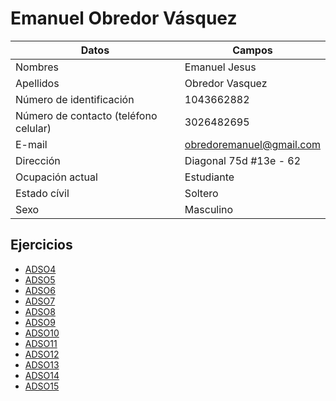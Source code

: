 # Emanuel Obredor Vásquez
  
|Datos|Campos|
|-----|-----|
|Nombres|Emanuel Jesus|  
|Apellidos|Obredor Vasquez|  
|Número de identificación|1043662882|
|Número de contacto (teléfono celular)|3026482695|
|E-mail|obredoremanuel@gmail.com|
|Dirección|Diagonal 75d #13e - 62|
|Ocupación actual|Estudiante|
|Estado cívil|Soltero|
|Sexo|Masculino|  

## Ejercicios
- [ADSO4](/Emanuel_Obredor/Contenido/Ciclo%20For.md)  
- [ADSO5](/Emanuel_Obredor/Contenido/Ciclo%20MQ(1).md)  
- [ADSO6](/Emanuel_Obredor/Contenido/Ciclo%20MQ(2).md)  
- [ADSO7](/Emanuel_Obredor/Contenido/Formularios/)  
- [ADSO8](/Emanuel_Obredor/Contenido/Objetos%2C%20clases%20y%20m%C3%A9todos.md)  
- [ADSO9](/Emanuel_Obredor/Contenido/Par%C3%A1metros%20y%20Constructores.md)
- [ADSO10](/Emanuel_Obredor/Contenido/Herencia/)
- [ADSO11](/Emanuel_Obredor/Contenido/Agregacion_y_composicion.md)
- [ADSO12](Contenido/Clase%20abstracta%20y%20m%C3%A9todo%20est%C3%A1tico.md)
- [ADSO13](Contenido/Peticiones%20a%20Json/)
- [ADSO14](Contenido/Peticiones%20a%20Json%20con%20Lista/)
- [ADSO15](Contenido/CustomPaint/)